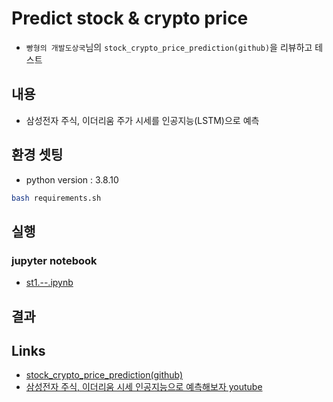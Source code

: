 # Predict stock & crypto price
* `빵형의 개발도상국`님의 `stock_crypto_price_prediction(github)`을 리뷰하고 테스트 

## 내용
* 삼성전자 주식, 이더리움 주가 시세를 인공지능(LSTM)으로 예측

## 환경 셋팅
 * python version : 3.8.10
```bash
bash requirements.sh
```

## 실행
### jupyter notebook
* [st1.--.ipynb](https://github.com/duc-ke/kaggle-playground-group/blob/main/3.invisibility_cloak/jupyters/st1.%EA%B2%80%EC%A0%95%EB%AC%BC%EC%B2%B4%EB%A5%BC%EC%9D%B8%EC%8B%9D%ED%95%98%EC%97%AC%ED%88%AC%EB%AA%85%ED%95%B4%EC%A7%80%EA%B8%B0.ipynb)

## 결과


## Links
* [stock_crypto_price_prediction(github)](https://github.com/kairess/stock_crypto_price_prediction)
* [삼성전자 주식, 이더리움 시세 인공지능으로 예측해보자 youtube](https://youtu.be/sG_WeGbZ9A4)


